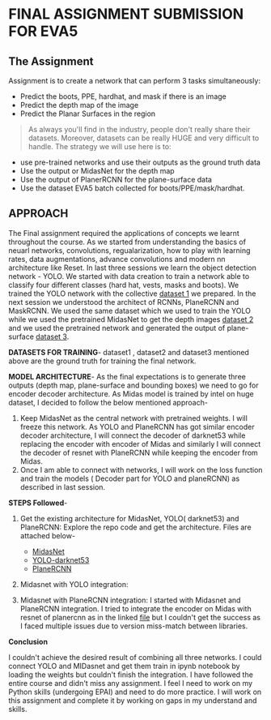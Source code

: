 # FINAL ASSIGNMENT SUBMISSION FOR EVA5
## The Assignment
Assignment is to create a network that can perform 3 tasks simultaneously:
- Predict the boots, PPE, hardhat, and mask if there is an image
- Predict the depth map of the image
- Predict the Planar Surfaces in the region
>As always you'll find in the industry, people don't really share their datasets. Moreover, datasets can be really HUGE and very difficult to handle. The strategy we will use here is to:
- use pre-trained networks and use their outputs as the ground truth data
- Use the output or MidasNet for the depth map
- Use the output of PlanerRCNN for the plane-surface data
- Use the dataset EVA5 batch collected for boots/PPE/mask/hardhat.

## APPROACH
The Final assignment required the applications of concepts we learnt throughout the course. As we started from understanding the basics of neuarl networks, convolutions, regualarization, how to play with learning rates, data augmentations, advance convolutions and modern nn architecture like Reset. In last three sessions we learn the object detection network - YOLO. We started with data creation to train a network able to classify four different classes (hard hat, vests, masks and boots). We trained the YOLO network with the collective [dataset 1](https://drive.google.com/file/d/1EqtOpF7cS74C56EaVQoKNkQmpT6_HFL2/view?usp=sharing) we prepared.
In the next session we understood the architect of RCNNs, PlaneRCNN and MaskRCNN. We used the same dataset which we used to train the YOLO while we used the pretrained MidasNet to get the depth images [dataset 2](https://drive.google.com/file/d/1ALKKsABUnbI0FodCvdFRRGwcfFUVirvd/view?usp=sharing) and we used the pretrained network and generated the output of plane-surface [dataset 3](https://drive.google.com/file/d/1ycFC7INzTajJFmEV22ns-v813-wfJBta/view?usp=sharing).

**DATASETS FOR TRAINING**-
dataset1 , dataset2 and dataset3 mentioned above are the ground truth for training the final network.

**MODEL ARCHITECTURE**-
As the final expectations is to generate three outputs (depth map, plane-surface and bounding boxes) we need to go for encoder decoder architecture. As Midas model is trained by intel on huge dataset, I decided to follow the below mentioned approach-
1. Keep MidasNet as the central network with pretrained weights. I will freeze this network. As YOLO and PlaneRCNN has got similar encoder decoder architecture, I will connect the decoder of darknet53 while replacing the encoder with encoder of Midas and similarly I will connect the decoder of resnet with PlaneRCNN while keeping the encoder from Midas.
2. Once I am able to connect with networks, I will work on the loss function and train the models ( Decoder part for YOLO and planeRCNN) as described in last session.

**STEPS Followed**-
1. Get the existing architecture for MidasNet, YOLO( darknet53) and PlaneRCNN: Explore the repo code and get the architecture. Files are attached below-
    - [MidasNet](https://github.com/SachinDangayach/EV5_Final_Submission/blob/master/Model%20Architectures/midas_network)
    - [YOLO-darknet53](https://github.com/SachinDangayach/EV5_Final_Submission/blob/master/Model%20Architectures/yolo_network)
    - [PlaneRCNN](https://github.com/SachinDangayach/EV5_Final_Submission/blob/master/Model%20Architectures/planercnn_network)

2. Midasnet with YOLO integration:


3. Midasnet with PlaneRCNN integration:
I started with Midasnet and PlaneRCNN integration. I tried to integrate the encoder on Midas with resnet of planercnn as in the linked [file](https://github.com/SachinDangayach/EV5_Final_Submission/blob/master/PlanerCNN_Midas_Integration/PlanerCNN_and_Midas_combined.ipynb) but I couldn't get the success as I faced multiple issues due to version miss-match between libraries.

**Conclusion**

I couldn't achieve the desired result of combining all three networks. I could connect YOLO and MIDasnet and get them train in ipynb notebook by loading the weights but couldn't finish the integration. I have followed the entire course and didn't miss any assignment. I feel I need to work on my Python skills (undergoing EPAI) and need to do more practice. I will work on this assignment and complete it by working on gaps in my understand and skills.
